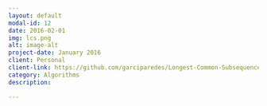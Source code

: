 ```yaml
---
layout: default
modal-id: 12
date: 2016-02-01
img: lcs.png
alt: image-alt
project-date: January 2016
client: Personal
client-link: https://github.com/garciparedes/Longest-Common-Subsequence
category: Algorithms
description:

---
```

